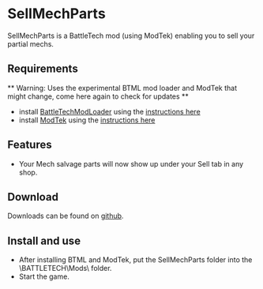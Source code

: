 # SellMechParts
SellMechParts is a BattleTech mod (using ModTek) enabling you to sell your partial mechs.

## Requirements
** Warning: Uses the experimental BTML mod loader and ModTek that might change, come here again to check for updates **

* install [BattleTechModLoader](https://github.com/Mpstark/BattleTechModLoader/releases) using the [instructions here](https://github.com/Mpstark/BattleTechModLoader)
* install [ModTek](https://github.com/Mpstark/ModTek/releases) using the [instructions here](https://github.com/Mpstark/ModTek)

## Features
- Your Mech salvage parts will now show up under your Sell tab in any shop.

## Download
Downloads can be found on [github](https://github.com/Morphyum/SellMechParts/releases).
    
## Install and use
- After installing BTML and ModTek, put the SellMechParts folder into the \BATTLETECH\Mods\ folder.
- Start the game.
